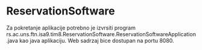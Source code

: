 # ReservationSoftware

Za pokretanje aplikacije potrebno je izvrsiti program
rs.ac.uns.ftn.isa9.tim8.ReservationSoftware.ReservationSoftwareApplication.java kao java aplikaciju.
Web sadrzaj bice dostupan na portu 8080.



